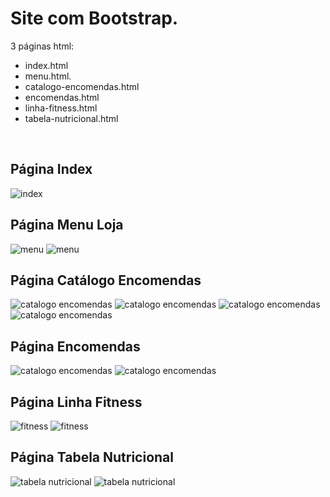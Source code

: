 <h1>Site com Bootstrap.</h1>

3 páginas html:
- index.html
- menu.html.
- catalogo-encomendas.html
- encomendas.html
- linha-fitness.html
- tabela-nutricional.html

<br>

 <h2>Página Index</h2>
 <img src ="assets/home.png" alt="index"> 
 
<br>
  <h2>Página Menu Loja</h2>
  <img src="assets/menu1.png" alt="menu">
  <img src="assets/menu2.png" alt="menu">

  <br>
  
  <h2>Página Catálogo Encomendas</h2>
  <img src="assets/catalogo1.png" alt="catalogo encomendas">
  <img src="assets/catalogo2.png" alt="catalogo encomendas">
  <img src="assets/catalogo3.png" alt="catalogo encomendas">
  <img src="assets/catalogo4.png" alt="catalogo encomendas">
  
  <br>
  
  <h2>Página Encomendas</h2>
  <img src="assets/encomenda1.png" alt="catalogo encomendas">
  <img src="assets/encomenda2.png" alt="catalogo encomendas">
  
  <br>
  
  <h2>Página Linha Fitness</h2>
  <img src="assets/linhafitness.png" alt="fitness">
  <img src="assets/linhafitness2.png" alt="fitness">
  
  <br>

  <h2>Página Tabela Nutricional</h2>
  <img src="assets/tabelanutricional.png" alt="tabela nutricional">
  <img src="assets/tabelanutricional2.png" alt="tabela nutricional">
  
